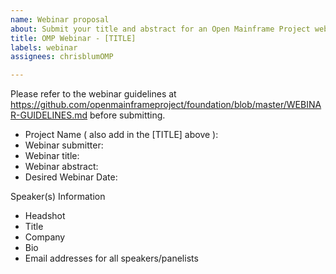 ```yaml
---
name: Webinar proposal
about: Submit your title and abstract for an Open Mainframe Project webinar
title: OMP Webinar - [TITLE]
labels: webinar
assignees: chrisblumOMP

---
```


Please refer to the webinar guidelines at https://github.com/openmainframeproject/foundation/blob/master/WEBINAR-GUIDELINES.md before submitting.

- Project Name ( also add in the [TITLE] above ):
- Webinar submitter: 
- Webinar title: 
- Webinar abstract: 
- Desired Webinar Date: 

Speaker(s) Information
- Headshot
- Title
- Company
- Bio
- Email addresses for all speakers/panelists
